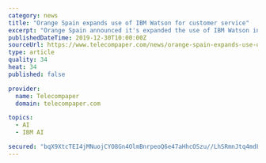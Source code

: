 ```yaml
---
category: news
title: "Orange Spain expands use of IBM Watson for customer service"
excerpt: "Orange Spain announced it's expanded the use of IBM Watson in its digital customer service. The AI software was already available with the virtual assistant Djingo on the Mi Orange app and is now available through customer service over WhatsApp. The Djingo virtual assistant was first launched in 2016 and has grown to over 4 million interactions ..."
publishedDateTime: 2019-12-30T10:00:00Z
sourceUrl: https://www.telecompaper.com/news/orange-spain-expands-use-of-ibm-watson-for-customer-service--1321293
type: article
quality: 34
heat: 34
published: false

provider:
  name: Telecompaper
  domain: telecompaper.com

topics:
  - AI
  - IBM AI

secured: "bqX9XtcTEI4jMNuojCYO8Gn4OlmBnrpeoQ6e47aHhcOSzu//LhSRmnJtq4mdFRGijf00heSXqwjNNlK7/BaIYo/Xt9Qzs4OpgWMdY7gmlMcNKeE/IrLqIbeiAXKjJ8dQ12iPjuy4cQQIZqGQrmrNfGf8PCTFnij6K7gBFpkD5qMPMv+wz35KsELNKZoscn3GnFj6hVqoGT9BPk5Xs420Nk768/1g3lrwLdR289uWt/On9D2RiAnBuTbSBUk3BSDn06IypQhGrfZ1Bmtuo3x+9A==;98eZ2Gnn/OJ/YLDbMf0cVw=="
---
```


